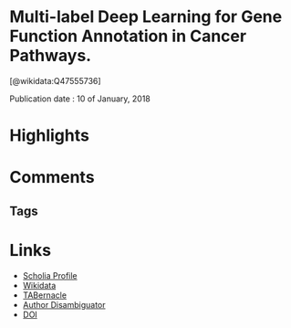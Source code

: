 
Multi-label Deep Learning for Gene Function Annotation in Cancer Pathways.
==========================================================================
  
  [@wikidata:Q47555736]  
  
Publication date : 10 of January, 2018  

# Highlights

# Comments

## Tags

# Links
  
 * [Scholia Profile](https://scholia.toolforge.org/work/Q47555736)  
 * [Wikidata](https://www.wikidata.org/wiki/Q47555736)  
 * [TABernacle](https://tabernacle.toolforge.org/?#/tab/manual/Q47555736/P921%3BP4510)  
 * [Author Disambiguator](https://author-disambiguator.toolforge.org/work_item_oauth.php?id=Q47555736&batch_id=&match=1&author_list_id=&doit=Get+author+links+for+work)  
 * [DOI](https://doi.org/10.1038/S41598-017-17842-9)  
